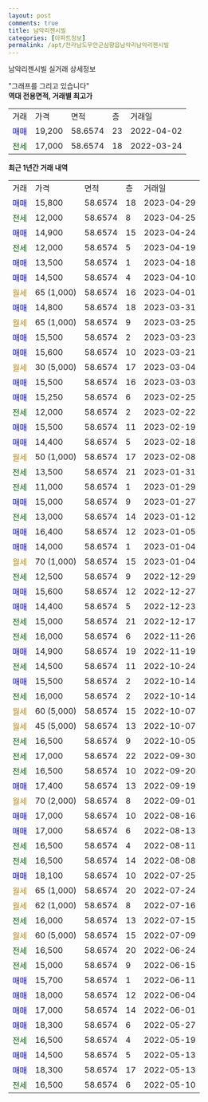 ```yaml
---
layout: post
comments: true
title: 남악리젠시빌
categories: [아파트정보]
permalink: /apt/전라남도무안군삼향읍남악리남악리젠시빌
---
```


남악리젠시빌 실거래 상세정보

<script type="text/javascript">
  google.charts.load('current', {'packages':['line', 'corechart']});
  google.charts.setOnLoadCallback(drawChart);

  function drawChart() {
    var data = new google.visualization.DataTable();
    data.addColumn('date', '거래일');
    data.addColumn('number', "매매");
    data.addColumn('number', "전세");
    data.addColumn('number', "전매");

    data.addRows([[new Date(Date.parse("2023-04-29")), 15800, null, null], [new Date(Date.parse("2023-04-25")), null, 12000, null], [new Date(Date.parse("2023-04-24")), 14900, null, null], [new Date(Date.parse("2023-04-19")), null, 12000, null], [new Date(Date.parse("2023-04-18")), 13500, null, null], [new Date(Date.parse("2023-04-10")), 14500, null, null], [new Date(Date.parse("2023-04-01")), null, null, null], [new Date(Date.parse("2023-03-31")), 14800, null, null], [new Date(Date.parse("2023-03-25")), null, null, null], [new Date(Date.parse("2023-03-23")), 15500, null, null], [new Date(Date.parse("2023-03-21")), 15600, null, null], [new Date(Date.parse("2023-03-04")), null, null, null], [new Date(Date.parse("2023-03-03")), 15500, null, null], [new Date(Date.parse("2023-02-25")), 15250, null, null], [new Date(Date.parse("2023-02-22")), null, 12000, null], [new Date(Date.parse("2023-02-19")), 15500, null, null], [new Date(Date.parse("2023-02-18")), 14400, null, null], [new Date(Date.parse("2023-02-08")), null, null, null], [new Date(Date.parse("2023-01-31")), null, 13500, null], [new Date(Date.parse("2023-01-29")), null, 11000, null], [new Date(Date.parse("2023-01-27")), 15000, null, null], [new Date(Date.parse("2023-01-12")), null, 13000, null], [new Date(Date.parse("2023-01-05")), 16400, null, null], [new Date(Date.parse("2023-01-04")), 14000, null, null], [new Date(Date.parse("2023-01-04")), null, null, null], [new Date(Date.parse("2022-12-29")), null, 12500, null], [new Date(Date.parse("2022-12-27")), 15600, null, null], [new Date(Date.parse("2022-12-23")), 14400, null, null], [new Date(Date.parse("2022-12-17")), null, 15000, null], [new Date(Date.parse("2022-11-26")), null, 16000, null], [new Date(Date.parse("2022-11-19")), 14900, null, null], [new Date(Date.parse("2022-10-24")), null, 14500, null], [new Date(Date.parse("2022-10-14")), 15500, null, null], [new Date(Date.parse("2022-10-14")), null, 16000, null], [new Date(Date.parse("2022-10-07")), null, null, null], [new Date(Date.parse("2022-10-07")), null, null, null], [new Date(Date.parse("2022-10-05")), null, 16500, null], [new Date(Date.parse("2022-09-30")), null, 17000, null], [new Date(Date.parse("2022-09-20")), null, 16500, null], [new Date(Date.parse("2022-09-19")), 17400, null, null], [new Date(Date.parse("2022-09-01")), null, null, null], [new Date(Date.parse("2022-08-16")), 17000, null, null], [new Date(Date.parse("2022-08-13")), 17000, null, null], [new Date(Date.parse("2022-08-11")), null, 16500, null], [new Date(Date.parse("2022-08-08")), null, 16500, null], [new Date(Date.parse("2022-07-25")), 18100, null, null], [new Date(Date.parse("2022-07-24")), null, null, null], [new Date(Date.parse("2022-07-16")), null, null, null], [new Date(Date.parse("2022-07-15")), null, 16000, null], [new Date(Date.parse("2022-07-09")), null, null, null], [new Date(Date.parse("2022-06-24")), null, 16500, null], [new Date(Date.parse("2022-06-15")), null, 15000, null], [new Date(Date.parse("2022-06-11")), 15700, null, null], [new Date(Date.parse("2022-06-04")), 18000, null, null], [new Date(Date.parse("2022-06-01")), 17000, null, null], [new Date(Date.parse("2022-05-27")), 18300, null, null], [new Date(Date.parse("2022-05-19")), null, 16500, null], [new Date(Date.parse("2022-05-13")), 14500, null, null], [new Date(Date.parse("2022-05-13")), 18300, null, null], [new Date(Date.parse("2022-05-10")), null, 16500, null]]);

    var options = {
      hAxis: {
        format: 'yyyy/MM/dd'
      },    
      lineWidth: 0,
      pointsVisible: true,    
      title: '최근 1년간 유형별 실거래가 분포',
      legend: { position: 'bottom' }
    };

    var formatter = new google.visualization.NumberFormat({pattern:'###,###'} );
    formatter.format(data, 1);
    formatter.format(data, 2);
    
    setTimeout(function() {
        var chart = new google.visualization.LineChart(document.getElementById('columnchart_material'));
        chart.draw(data, (options));
        document.getElementById('loading').style.display = 'none';
    }, 200);
  }
</script>


<div id="loading" style="z-index:20; display: block; margin-left: 0px">"그래프를 그리고 있습니다"</div>
<div id="columnchart_material" style="width: 95%; margin-left: 0px; display: block"></div>
<!-- contents start -->
<b>역대 전용면적, 거래별 최고가</b>
<table class="sortable">
    <tr>
      <td>거래</td>
      <td>가격</td>
      <td>면적</td>
      <td>층</td>
      <td>거래일</td>
    </tr>
        <tr>
          <td><a style="color: blue">매매</a></td>
          <td>19,200</td>
          <td>58.6574</td>
          <td>23</td>
          <td>2022-04-02</td>
        </tr>        
        <tr>
              <td><a style="color: darkgreen">전세</a></td>
              <td>17,000</td>
              <td>58.6574</td>
              <td>18</td>
              <td>2022-03-24</td>
            </tr>        
    
</table>

<b>최근 1년간 거래 내역</b>

<table class="sortable">
    <tr>
      <td>거래</td>
      <td>가격</td>
      <td>면적</td>
      <td>층</td>
      <td>거래일</td>
    </tr>
    <tr>
      <td><a style="color: blue">매매</a></td>
      <td>15,800</td>
      <td>58.6574</td>
      <td>18</td>
      <td>2023-04-29</td>
    </tr>          <tr>
      <td><a style="color: darkgreen">전세</a></td>
      <td>12,000</td>
      <td>58.6574</td>
      <td>8</td>
      <td>2023-04-25</td>
    </tr>          <tr>
      <td><a style="color: blue">매매</a></td>
      <td>14,900</td>
      <td>58.6574</td>
      <td>15</td>
      <td>2023-04-24</td>
    </tr>          <tr>
      <td><a style="color: darkgreen">전세</a></td>
      <td>12,000</td>
      <td>58.6574</td>
      <td>5</td>
      <td>2023-04-19</td>
    </tr>          <tr>
      <td><a style="color: blue">매매</a></td>
      <td>13,500</td>
      <td>58.6574</td>
      <td>1</td>
      <td>2023-04-18</td>
    </tr>          <tr>
      <td><a style="color: blue">매매</a></td>
      <td>14,500</td>
      <td>58.6574</td>
      <td>4</td>
      <td>2023-04-10</td>
    </tr>          <tr>
      <td><a style="color: darkgoldenrod">월세</a></td>
      <td>65 (1,000)</td>
      <td>58.6574</td>
      <td>16</td>
      <td>2023-04-01</td>
    </tr>          <tr>
      <td><a style="color: blue">매매</a></td>
      <td>14,800</td>
      <td>58.6574</td>
      <td>18</td>
      <td>2023-03-31</td>
    </tr>          <tr>
      <td><a style="color: darkgoldenrod">월세</a></td>
      <td>65 (1,000)</td>
      <td>58.6574</td>
      <td>9</td>
      <td>2023-03-25</td>
    </tr>          <tr>
      <td><a style="color: blue">매매</a></td>
      <td>15,500</td>
      <td>58.6574</td>
      <td>2</td>
      <td>2023-03-23</td>
    </tr>          <tr>
      <td><a style="color: blue">매매</a></td>
      <td>15,600</td>
      <td>58.6574</td>
      <td>10</td>
      <td>2023-03-21</td>
    </tr>          <tr>
      <td><a style="color: darkgoldenrod">월세</a></td>
      <td>30 (5,000)</td>
      <td>58.6574</td>
      <td>17</td>
      <td>2023-03-04</td>
    </tr>          <tr>
      <td><a style="color: blue">매매</a></td>
      <td>15,500</td>
      <td>58.6574</td>
      <td>16</td>
      <td>2023-03-03</td>
    </tr>          <tr>
      <td><a style="color: blue">매매</a></td>
      <td>15,250</td>
      <td>58.6574</td>
      <td>6</td>
      <td>2023-02-25</td>
    </tr>          <tr>
      <td><a style="color: darkgreen">전세</a></td>
      <td>12,000</td>
      <td>58.6574</td>
      <td>2</td>
      <td>2023-02-22</td>
    </tr>          <tr>
      <td><a style="color: blue">매매</a></td>
      <td>15,500</td>
      <td>58.6574</td>
      <td>11</td>
      <td>2023-02-19</td>
    </tr>          <tr>
      <td><a style="color: blue">매매</a></td>
      <td>14,400</td>
      <td>58.6574</td>
      <td>5</td>
      <td>2023-02-18</td>
    </tr>          <tr>
      <td><a style="color: darkgoldenrod">월세</a></td>
      <td>50 (1,000)</td>
      <td>58.6574</td>
      <td>17</td>
      <td>2023-02-08</td>
    </tr>          <tr>
      <td><a style="color: darkgreen">전세</a></td>
      <td>13,500</td>
      <td>58.6574</td>
      <td>21</td>
      <td>2023-01-31</td>
    </tr>          <tr>
      <td><a style="color: darkgreen">전세</a></td>
      <td>11,000</td>
      <td>58.6574</td>
      <td>1</td>
      <td>2023-01-29</td>
    </tr>          <tr>
      <td><a style="color: blue">매매</a></td>
      <td>15,000</td>
      <td>58.6574</td>
      <td>9</td>
      <td>2023-01-27</td>
    </tr>          <tr>
      <td><a style="color: darkgreen">전세</a></td>
      <td>13,000</td>
      <td>58.6574</td>
      <td>14</td>
      <td>2023-01-12</td>
    </tr>          <tr>
      <td><a style="color: blue">매매</a></td>
      <td>16,400</td>
      <td>58.6574</td>
      <td>12</td>
      <td>2023-01-05</td>
    </tr>          <tr>
      <td><a style="color: blue">매매</a></td>
      <td>14,000</td>
      <td>58.6574</td>
      <td>1</td>
      <td>2023-01-04</td>
    </tr>          <tr>
      <td><a style="color: darkgoldenrod">월세</a></td>
      <td>70 (1,000)</td>
      <td>58.6574</td>
      <td>15</td>
      <td>2023-01-04</td>
    </tr>          <tr>
      <td><a style="color: darkgreen">전세</a></td>
      <td>12,500</td>
      <td>58.6574</td>
      <td>9</td>
      <td>2022-12-29</td>
    </tr>          <tr>
      <td><a style="color: blue">매매</a></td>
      <td>15,600</td>
      <td>58.6574</td>
      <td>12</td>
      <td>2022-12-27</td>
    </tr>          <tr>
      <td><a style="color: blue">매매</a></td>
      <td>14,400</td>
      <td>58.6574</td>
      <td>5</td>
      <td>2022-12-23</td>
    </tr>          <tr>
      <td><a style="color: darkgreen">전세</a></td>
      <td>15,000</td>
      <td>58.6574</td>
      <td>21</td>
      <td>2022-12-17</td>
    </tr>          <tr>
      <td><a style="color: darkgreen">전세</a></td>
      <td>16,000</td>
      <td>58.6574</td>
      <td>6</td>
      <td>2022-11-26</td>
    </tr>          <tr>
      <td><a style="color: blue">매매</a></td>
      <td>14,900</td>
      <td>58.6574</td>
      <td>19</td>
      <td>2022-11-19</td>
    </tr>          <tr>
      <td><a style="color: darkgreen">전세</a></td>
      <td>14,500</td>
      <td>58.6574</td>
      <td>11</td>
      <td>2022-10-24</td>
    </tr>          <tr>
      <td><a style="color: blue">매매</a></td>
      <td>15,500</td>
      <td>58.6574</td>
      <td>2</td>
      <td>2022-10-14</td>
    </tr>          <tr>
      <td><a style="color: darkgreen">전세</a></td>
      <td>16,000</td>
      <td>58.6574</td>
      <td>2</td>
      <td>2022-10-14</td>
    </tr>          <tr>
      <td><a style="color: darkgoldenrod">월세</a></td>
      <td>60 (5,000)</td>
      <td>58.6574</td>
      <td>15</td>
      <td>2022-10-07</td>
    </tr>          <tr>
      <td><a style="color: darkgoldenrod">월세</a></td>
      <td>45 (5,000)</td>
      <td>58.6574</td>
      <td>13</td>
      <td>2022-10-07</td>
    </tr>          <tr>
      <td><a style="color: darkgreen">전세</a></td>
      <td>16,500</td>
      <td>58.6574</td>
      <td>9</td>
      <td>2022-10-05</td>
    </tr>          <tr>
      <td><a style="color: darkgreen">전세</a></td>
      <td>17,000</td>
      <td>58.6574</td>
      <td>22</td>
      <td>2022-09-30</td>
    </tr>          <tr>
      <td><a style="color: darkgreen">전세</a></td>
      <td>16,500</td>
      <td>58.6574</td>
      <td>10</td>
      <td>2022-09-20</td>
    </tr>          <tr>
      <td><a style="color: blue">매매</a></td>
      <td>17,400</td>
      <td>58.6574</td>
      <td>13</td>
      <td>2022-09-19</td>
    </tr>          <tr>
      <td><a style="color: darkgoldenrod">월세</a></td>
      <td>70 (2,000)</td>
      <td>58.6574</td>
      <td>8</td>
      <td>2022-09-01</td>
    </tr>          <tr>
      <td><a style="color: blue">매매</a></td>
      <td>17,000</td>
      <td>58.6574</td>
      <td>10</td>
      <td>2022-08-16</td>
    </tr>          <tr>
      <td><a style="color: blue">매매</a></td>
      <td>17,000</td>
      <td>58.6574</td>
      <td>6</td>
      <td>2022-08-13</td>
    </tr>          <tr>
      <td><a style="color: darkgreen">전세</a></td>
      <td>16,500</td>
      <td>58.6574</td>
      <td>4</td>
      <td>2022-08-11</td>
    </tr>          <tr>
      <td><a style="color: darkgreen">전세</a></td>
      <td>16,500</td>
      <td>58.6574</td>
      <td>14</td>
      <td>2022-08-08</td>
    </tr>          <tr>
      <td><a style="color: blue">매매</a></td>
      <td>18,100</td>
      <td>58.6574</td>
      <td>10</td>
      <td>2022-07-25</td>
    </tr>          <tr>
      <td><a style="color: darkgoldenrod">월세</a></td>
      <td>65 (1,000)</td>
      <td>58.6574</td>
      <td>20</td>
      <td>2022-07-24</td>
    </tr>          <tr>
      <td><a style="color: darkgoldenrod">월세</a></td>
      <td>62 (1,000)</td>
      <td>58.6574</td>
      <td>8</td>
      <td>2022-07-16</td>
    </tr>          <tr>
      <td><a style="color: darkgreen">전세</a></td>
      <td>16,000</td>
      <td>58.6574</td>
      <td>13</td>
      <td>2022-07-15</td>
    </tr>          <tr>
      <td><a style="color: darkgoldenrod">월세</a></td>
      <td>60 (5,000)</td>
      <td>58.6574</td>
      <td>15</td>
      <td>2022-07-09</td>
    </tr>          <tr>
      <td><a style="color: darkgreen">전세</a></td>
      <td>16,500</td>
      <td>58.6574</td>
      <td>20</td>
      <td>2022-06-24</td>
    </tr>          <tr>
      <td><a style="color: darkgreen">전세</a></td>
      <td>15,000</td>
      <td>58.6574</td>
      <td>9</td>
      <td>2022-06-15</td>
    </tr>          <tr>
      <td><a style="color: blue">매매</a></td>
      <td>15,700</td>
      <td>58.6574</td>
      <td>1</td>
      <td>2022-06-11</td>
    </tr>          <tr>
      <td><a style="color: blue">매매</a></td>
      <td>18,000</td>
      <td>58.6574</td>
      <td>12</td>
      <td>2022-06-04</td>
    </tr>          <tr>
      <td><a style="color: blue">매매</a></td>
      <td>17,000</td>
      <td>58.6574</td>
      <td>14</td>
      <td>2022-06-01</td>
    </tr>          <tr>
      <td><a style="color: blue">매매</a></td>
      <td>18,300</td>
      <td>58.6574</td>
      <td>6</td>
      <td>2022-05-27</td>
    </tr>          <tr>
      <td><a style="color: darkgreen">전세</a></td>
      <td>16,500</td>
      <td>58.6574</td>
      <td>4</td>
      <td>2022-05-19</td>
    </tr>          <tr>
      <td><a style="color: blue">매매</a></td>
      <td>14,500</td>
      <td>58.6574</td>
      <td>5</td>
      <td>2022-05-13</td>
    </tr>          <tr>
      <td><a style="color: blue">매매</a></td>
      <td>18,300</td>
      <td>58.6574</td>
      <td>17</td>
      <td>2022-05-13</td>
    </tr>          <tr>
      <td><a style="color: darkgreen">전세</a></td>
      <td>16,500</td>
      <td>58.6574</td>
      <td>6</td>
      <td>2022-05-10</td>
    </tr>      </table>
<!-- contents end -->    

